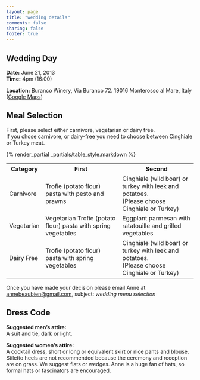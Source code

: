 ```yaml
---
layout: page
title: "wedding details"
comments: false
sharing: false
footer: true
---
```

## Wedding Day
**Date:** June 21, 2013		
**Time:** 4pm (16:00)

**Location:** Buranco Winery, Via Buranco 72. 19016 Monterosso al Mare, Italy (<a href="http://maps.google.com/maps?q=Via+Buranco+72.+19016+Monterosso+al+Mare,+Italy&hl=en&sll=44.146951,9.653935&sspn=0.002987,0.005413&t=h&gl=us&hnear=Via+Buranco,+Monterosso+al+Mare,+La+Spezia,+Liguria,+Italy&z=16" target="_blank">Google Maps</a>)  

## Meal Selection
First, please select either carnivore, vegetarian or dairy free.  
If you chose carnivore, or dairy-free you need to choose between Cinghiale or Turkey meat.  

{% render_partial _partials/table_style.markdown %}
<table class="ztab1">
  <tr>
    <th>Category</th>
    <th>First</th>
    <th>Second</th>
  </tr>
  <tr>
    <td>Carnivore</td>
    <td>Trofie (potato flour) pasta with pesto and prawns</td>
    <td>Cinghiale (wild boar) or turkey with leek and potatoes.<br \>(Please choose Cinghiale or Turkey)</td>
  </tr>
  <tr>
    <td>Vegetarian</td>
    <td>Vegetarian
Trofie (potato flour) pasta with spring vegetables</td>
    <td>Eggplant parmesan with ratatouille and grilled vegetables</td>
  </tr>
  <tr>
    <td>Dairy Free</td>
    <td>Trofie (potato flour) pasta with spring vegetables</td>
    <td>Cinghiale (wild boar) or turkey with leek and potatoes.<br \>(Please choose Cinghiale or Turkey)</td>
  </tr>
</table>

Once you have made your decision please email Anne at [annebeaubien@gmail.com](mailto:annebeabien@gmail.com?subject=wedding%20menu%20selection), subject: *wedding menu selection*

## Dress Code
**Suggested men’s attire:**  
A suit and tie, dark or light.  


**Suggested women’s attire:**  
A cocktail dress, short or long or equivalent skirt or nice pants and blouse. Stiletto heels are not recommended because the ceremony and reception are on grass. We suggest flats or wedges. Anne is a huge fan of hats, so formal hats or fascinators are encouraged.  
